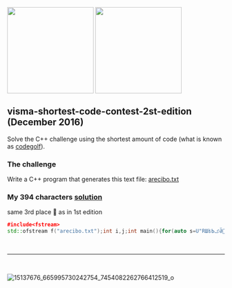 <img align=center width=200px src="https://upload.wikimedia.org/wikipedia/commons/7/77/Visma_logo.png"/>
<img align=center width=200px src="https://www.ulbsibiu.ro/wp-content/uploads/prezentare/LOGO-ULBS_orizontal.png"/>


## visma-shortest-code-contest-2st-edition (December 2016)
Solve the C++ challenge using the shortest amount of code (what is known as [codegolf](https://en.wikipedia.org/wiki/Code_golf)).

### The challenge
Write a C++ program that generates this text file: [arecibo.txt](https://github.com/robertlisaru/visma-shortest-code-contest-2nd-edition/blob/main/arecibo.txt)

### My 394 characters [solution](https://github.com/robertlisaru/visma-shortest-code-contest-2nd-edition/blob/main/source.cpp)
same 3rd place 🥉 as in 1st edition
```cpp
﻿#include<fstream>
std::ofstream f("arecibo.txt");int i,j;int main(){for(auto s=U"RШʪЬࢰӚ૒Ռ(((ب+Ȩ+Ȩ-Ȩ/ب((ౠـࠨƸീق࿦ࠇ((Ĩ*((¨)ྨG((ౘ݀࠰8ഴς࿦ࠇ((ī*+(«)ྫG+(ȩ,ī0ë8Y+ƨYë8Ī0ȫ,Ы,Щ0Ȫ8ĨèƨɢبȪ(ȷШȿʃOŧய_-cȭgȭXȵШ((Ϊ(ϐսΨż(Ũ7ШgܨĈǨƨͨØڈǀѸʰѰҰm¨j¨h¨:Ш߇ʠ";s[i];++i%2||f<<"\n")for(j=11-i%2;~j;f<<(s[i]-40>>j--&1));}
```

<br><hr><br>

![15137676_665995730242754_7454082262766412519_o](https://github.com/robertlisaru/visma-shortest-code-contest-2nd-edition/assets/40792547/466c0ce1-1340-407e-a0d3-0d6733496cc5)

